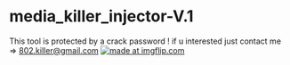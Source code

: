 # media_killer_injector-V.1
This tool is protected by a crack password ! if u interested just contact me => 802.killer@gmail.com
<a href="https://imgflip.com/gif/2pha8l"><img src="https://i.imgflip.com/2pha8l.gif" title="made at imgflip.com"/></a>
